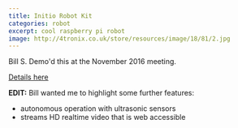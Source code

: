 ```yaml
---
title: Initio Robot Kit
categories: robot
excerpt: cool raspberry pi robot
image: http://4tronix.co.uk/store/resources/image/18/81/2.jpg
---
```

Bill S. Demo'd this at the November 2016 meeting.

[Details here](http://4tronix.co.uk/store/index.php?rt=product/product&product_id=171)

**EDIT:** Bill wanted me to highlight some further features:

- autonomous operation with ultrasonic sensors
- streams HD realtime video that is web accessible
